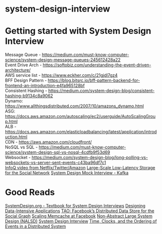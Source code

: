 # system-design-interview


# Getting started with System Design Interview

Message Queue - https://medium.com/must-know-computer-science/system-design-message-queues-245612428a22 <br/>
Event Drive Arch - https://softobiz.com/understanding-the-event-driven-architecture/<br/>
AWS service list - https://www.eckher.com/c/21gjdl7gz4 <br/>
BFF Design Pattern - https://blog.bitsrc.io/bff-pattern-backend-for-frontend-an-introduction-e4fa965128bf <br/>
Consistent Hashing - https://medium.com/system-design-blog/consistent-hashing-b9134c8a9062 <br/>
Dynamo: https://www.allthingsdistributed.com/2007/10/amazons_dynamo.html <br/>
ASG: https://docs.aws.amazon.com/autoscaling/ec2/userguide/AutoScalingGroup.html <br/>
ALB - https://docs.aws.amazon.com/elasticloadbalancing/latest/application/introduction.html <br/>
CDN - https://aws.amazon.com/cloudfront/<br/>
NoSQL vs SQL - https://medium.com/must-know-computer-science/system-design-sql-vs-nosql-4cdfb9f53d69<br/>
Websocket - https://medium.com/system-design-blog/long-polling-vs-websockets-vs-server-sent-events-c43ba96df7c1<br/>
[InfoQ video from Netflix/Twitter/Amazon](https://www.youtube.com/user/MarakanaTechTV) 
[Large-Scale Low-Latency Storage for the Social Network](https://www.youtube.com/watch?v=5RfFhMwRAic)
[System Design Mock Interview - Kafka](https://www.youtube.com/watch?v=1VVptdoKIwU)

# Good Reads

[SystemDesign.org - Textbook for System Design Interviews](https://docs.google.com/document/d/1pOarvQbjzLd9tz5ZuxktyrYsZ41mbWba5_LUeFj65lI/edit#)
[Designing Data-Intensive Applications](https://dataintensive.net/buy.html)
[TAO: Facebook’s Distributed Data Store for the Social Graph](https://www.usenix.org/conference/atc13/technical-sessions/presentation/bronson)
[Scaling Memcache at Facebook](https://www.usenix.org/conference/nsdi13/technical-sessions/presentation/nishtala)
[Non-Abstract Large System Design (NALSD)](https://sre.google/workbook/non-abstract-design/)
[System Design Interview](https://bytebytego.com/courses/system-design-interview/foreword)
[Time, Clocks, and the Ordering of Events in a Distributed System](https://lamport.azurewebsites.net/pubs/time-clocks.pdf)

